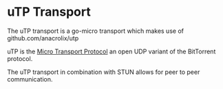 # uTP Transport

The uTP transport is a go-micro transport which makes use of github.com/anacrolix/utp

uTP is the [Micro Transport Protocol](https://en.wikipedia.org/wiki/Micro_Transport_Protocol) an 
open UDP variant of the BitTorrent protocol.


The uTP transport in combination with STUN allows for peer to peer communication.
